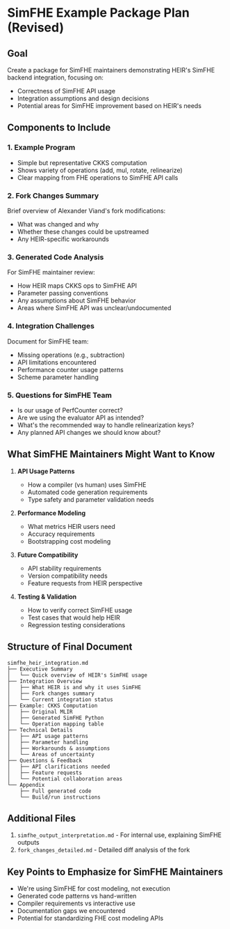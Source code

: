 # SimFHE Example Package Plan (Revised)

## Goal

Create a package for SimFHE maintainers demonstrating HEIR's SimFHE backend
integration, focusing on:

- Correctness of SimFHE API usage
- Integration assumptions and design decisions
- Potential areas for SimFHE improvement based on HEIR's needs

## Components to Include

### 1. Example Program

- Simple but representative CKKS computation
- Shows variety of operations (add, mul, rotate, relinearize)
- Clear mapping from FHE operations to SimFHE API calls

### 2. Fork Changes Summary

Brief overview of Alexander Viand's fork modifications:

- What was changed and why
- Whether these changes could be upstreamed
- Any HEIR-specific workarounds

### 3. Generated Code Analysis

For SimFHE maintainer review:

- How HEIR maps CKKS ops to SimFHE API
- Parameter passing conventions
- Any assumptions about SimFHE behavior
- Areas where SimFHE API was unclear/undocumented

### 4. Integration Challenges

Document for SimFHE team:

- Missing operations (e.g., subtraction)
- API limitations encountered
- Performance counter usage patterns
- Scheme parameter handling

### 5. Questions for SimFHE Team

- Is our usage of PerfCounter correct?
- Are we using the evaluator API as intended?
- What's the recommended way to handle relinearization keys?
- Any planned API changes we should know about?

## What SimFHE Maintainers Might Want to Know

1. **API Usage Patterns**

   - How a compiler (vs human) uses SimFHE
   - Automated code generation requirements
   - Type safety and parameter validation needs

1. **Performance Modeling**

   - What metrics HEIR users need
   - Accuracy requirements
   - Bootstrapping cost modeling

1. **Future Compatibility**

   - API stability requirements
   - Version compatibility needs
   - Feature requests from HEIR perspective

1. **Testing & Validation**

   - How to verify correct SimFHE usage
   - Test cases that would help HEIR
   - Regression testing considerations

## Structure of Final Document

```
simfhe_heir_integration.md
├── Executive Summary
│   └── Quick overview of HEIR's SimFHE usage
├── Integration Overview
│   ├── What HEIR is and why it uses SimFHE
│   ├── Fork changes summary
│   └── Current integration status
├── Example: CKKS Computation
│   ├── Original MLIR
│   ├── Generated SimFHE Python
│   └── Operation mapping table
├── Technical Details
│   ├── API usage patterns
│   ├── Parameter handling
│   ├── Workarounds & assumptions
│   └── Areas of uncertainty
├── Questions & Feedback
│   ├── API clarifications needed
│   ├── Feature requests
│   └── Potential collaboration areas
└── Appendix
    ├── Full generated code
    └── Build/run instructions
```

## Additional Files

1. `simfhe_output_interpretation.md` - For internal use, explaining SimFHE
   outputs
1. `fork_changes_detailed.md` - Detailed diff analysis of the fork

## Key Points to Emphasize for SimFHE Maintainers

- We're using SimFHE for cost modeling, not execution
- Generated code patterns vs hand-written
- Compiler requirements vs interactive use
- Documentation gaps we encountered
- Potential for standardizing FHE cost modeling APIs
